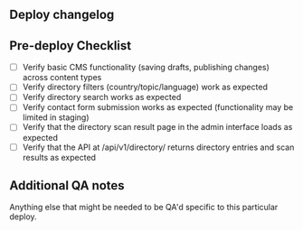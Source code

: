 ## Deploy changelog
<!-- List the changes getting deployed -->


## Pre-deploy Checklist
- [ ] Verify basic CMS functionality (saving drafts, publishing changes) across content types
- [ ] Verify directory filters (country/topic/language) work as expected
- [ ] Verify directory search works as expected
- [ ] Verify contact form submission works as expected (functionality may be limited in staging)
- [ ] Verify that the directory scan result page in the admin interface loads as expected
- [ ] Verify that the API at /api/v1/directory/ returns directory entries and scan results as expected

## Additional QA notes

Anything else that might be needed to be QA'd specific to this particular deploy.
